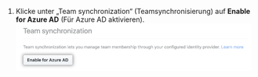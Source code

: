 1. Klicke unter „Team synchronization“ (Teamsynchronisierung) auf **Enable for Azure AD** (Für Azure AD aktivieren). ![Schaltfläche „Enable team synchronization" (Aktivieren der Teamsynchronisierung) auf der Seite der Sicherheitseinstellungen](/assets/images/help/teams/enable-team-synchronization.png)
